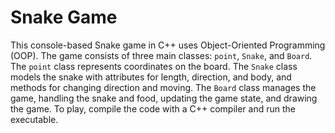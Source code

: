 # Snake Game

This console-based Snake game in C++ uses Object-Oriented Programming (OOP). The game consists of three main classes: `point`, `Snake`, and `Board`. The `point` class represents coordinates on the board. The `Snake` class models the snake with attributes for length, direction, and body, and methods for changing direction and moving. The `Board` class manages the game, handling the snake and food, updating the game state, and drawing the game. To play, compile the code with a C++ compiler and run the executable.
